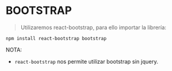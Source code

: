 # BOOTSTRAP

>Utilizaremos react-bootstrap, para ello importar la librería:
```
npm install react-bootstrap bootstrap
```
NOTA:
- `react-bootstrap` nos permite utilizar bootstrap sin jquery.